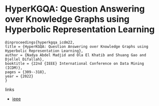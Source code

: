 # HyperKGQA: Question Answering over Knowledge Graphs using Hyperbolic Representation Learning

```
@inproceedings{hyperkgqa_icdm22,
title = {HyperKGQA: Question Answering over Knowledge Graphs using Hyperbolic Representation Learning},
author = {Nadya Abdel Madjid and Ola El Khatib and Shuang Gao and Djellel Difallah},
booktitle = {22nd {IEEE} International Conference on Data Mining (ICDM)},
pages = {309--318},
year = {2022}
}
```

links
- [ieee](https://doi.org/10.1109/ICDM54844.2022.00041)
